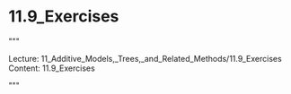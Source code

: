 # 11.9_Exercises

"""

Lecture: 11_Additive_Models,_Trees,_and_Related_Methods/11.9_Exercises
Content: 11.9_Exercises

"""

